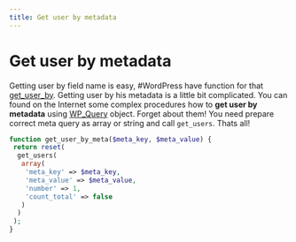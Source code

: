 ```yaml
---
title: Get user by metadata
---
```


# Get user by metadata

Getting user by field name is easy, #WordPress have function for that [get_user_by](http://codex.wordpress.org/Function_Reference/get_user_by).
Getting user by his metadata is a little bit complicated. You can found on the Internet some complex procedures how to **get user by metadata**
using [WP_Query](https://codex.wordpress.org/Class_Reference/WP_Query) object. Forget about them! You need prepare correct meta query as array or string and call `get_users`. Thats all!

```php
function get_user_by_meta($meta_key, $meta_value) {
 return reset(
  get_users(
   array(
    'meta_key' => $meta_key,
    'meta_value' => $meta_value,
    'number' => 1,
    'count_total' => false
   )
  )
 );
}
```
